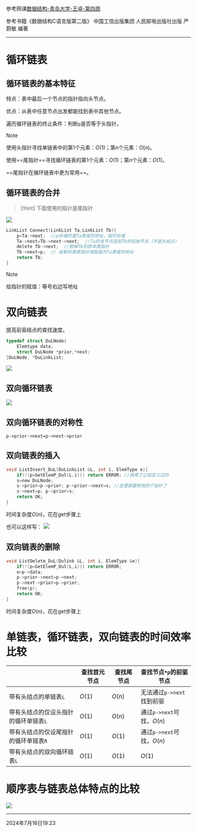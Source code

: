 
参考网课[数据结构-青岛大学-王卓-第四周](https://www.bilibili.com/video/BV1nJ411V7bd/?spm_id_from=333.337.search-card.all.click)

参考书籍《数据结构C语言版第二版》 中国工信出版集团 人民邮电出版社出版 严蔚敏 编著

---
# 循环链表
## 循环链表的基本特征

特点：表中最后一个节点的指针指向头节点。

优点：从表中任意节点出发都能找到表中其他节点。

遍历循环链表的终止条件：判断`p`是否等于头指针。

>[!Note]
>使用头指针寻找单链表中的第$1$个元素：$O(1)$；第$n$个元素：$O(n)$。
>
>使用==尾指针==寻找循环链表的第$1$个元素：$O(1)$；第$n$个元素：$O(1)$。
>
>==尾指针在循环链表中更为常用==。

## 循环链表的合并
>[!hint]
>下面使用的指针是尾指针

![](image-20240718102926029.png)


```c
LinkList Connect(LinkList Ta,LinkList Tb){  
	p=Ta->next;  //p存储的是Ta表尾的地址，临时存储 
	Ta->next=Tb->next->next;  //Ta的末节点连到Tb的初始节点（不是头结点）
	delete Tb->next;  //删掉Tb的原本尾指针
	Tb->next=p;  // 给新的表尾指针域赋值为Ta表尾的地址
	return Tb;
}
```

>[!Note]
>给指针的赋值：等号右边写地址

# 双向链表
提高前驱结点的查找速度。

```c
typedef struct DuLNode{
	Elemtype data;
	struct DuLNode *prior,*next;
}DuLNode, *DuLinkList;
```

![](image-20240718103228384.png)

## 双向循环链表

![](image-20240718103450721.png)

## 双向循环链表的对称性
`p->prior->next=p->next->prior`

## 双向链表的插入

```c
void ListInsert_DuL(DuLinkList &L, int i, ElemType e){
	if(!(p=GetElemP_Dul(L,i))) return ERROR; //调用了之前定义过的
	s=new DuLNode;
	s->prior=p->prior; p->prior->next=s; //这里就要修改四个指针了
	s->next=p; p->prior=s;
	return OK;
}
```
时间复杂度$O(n)$，花在get步骤上

也可以这样写：
![](image-20240718110400597.jpeg)

## 双向链表的删除
```c
void ListDelete_DuL(Dulink &L, int i, ElemType &e){
	if(!(p=GetElemP_Dul(L,i))) return ERROR;
	e=p->data;
	p->prior->next=p->next;
	p->next->prior=p->prior;
	free(p);
	return OK;
}
```
时间复杂度$O(n)$，花在get步骤上

# 单链表，循环链表，双向链表的时间效率比较

|                      | 查找首元节点 | 查找尾节点  | 查找节点`*p`的前驱节点        |
| -------------------- | ------ | ------ | -------------------- |
| 带有头结点的单链表`L`         | $O(1)$ | $O(n)$ | 无法通过`p->next`找到前驱    |
| 带有头结点的仅设头指针的循环单链表`L` | $O(1)$ | $O(n)$ | 通过`p->next`可找，$O(n)$ |
| 带有头结点的仅设尾指针的循环单链表`R` | $O(1)$ | $O(1)$ | 通过`p->next`可找，$O(n)$ |
| 带有头结点的双向循环链表`L`      | $O(1)$ | $O(1)$ | $O(1)$               | 

# 顺序表与链表总体特点的比较
![](image-20240718191230211.png)

---
 2024年7月18日19:23 